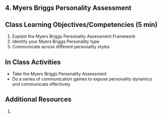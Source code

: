 ## 4.  Myers Briggs Personality Assessment



## Class Learning Objectives/Competencies (5 min)

1. Explain the Myers Briggs Personality Assessment Framework
1. Identify your Myers Briggs Personality type
1. Communicate across different personality styles

## In Class Activities

- Take the Myers Briggs Personality Assessment
- Do a series of communication games to expose personality dynamics and communicate effectively


## Additional Resources

1. 
